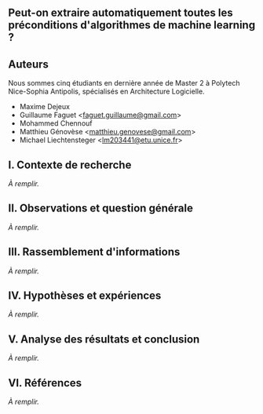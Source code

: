 ## Peut-on extraire automatiquement toutes les préconditions d'algorithmes de machine learning ?

## Auteurs

Nous sommes cinq étudiants en dernière année de Master 2 à Polytech Nice-Sophia Antipolis, spécialisés en Architecture Logicielle.

* Maxime Dejeux
* Guillaume Faguet &lt;faguet.guillaume@gmail.com&gt;
* Mohammed Chennouf
* Matthieu Génovèse &lt;matthieu.genovese@gmail.com&gt;
* Michael Liechtensteger &lt;lm203441@etu.unice.fr&gt;

## I. Contexte de recherche

_À remplir._

## II. Observations et question générale

_À remplir._

## III. Rassemblement d'informations

_À remplir._

## IV. Hypothèses et expériences

_À remplir._

## V. Analyse des résultats et conclusion

_À remplir._

## VI. Références

_À remplir._


